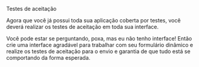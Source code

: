 ﻿
Testes de aceitação

Agora que você já possui toda sua aplicação coberta por testes, você deverá realizar os testes de aceitação em toda sua interface.

Você pode estar se perguntando, poxa, mas eu não tenho interface! Então crie uma interface agradável para trabalhar com seu formulário dinâmico e realize os testes de aceitação para o envio e garantia de que tudo está se comportando da forma esperada.

